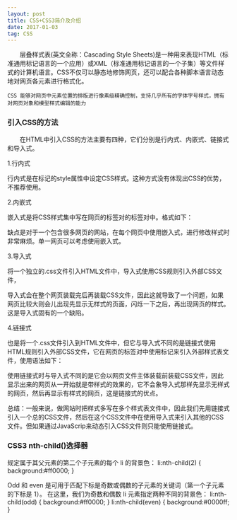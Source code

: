```yaml
---
layout: post
title: CSS+CSS3简介及介绍
date: 2017-01-03
tag: CSS
---
```


　　层叠样式表(英文全称：Cascading Style Sheets)是一种用来表现HTML（标准通用标记语言的一个应用）或XML（标准通用标记语言的一个子集）等文件样式的计算机语言。CSS不仅可以静态地修饰网页，还可以配合各种脚本语言动态地对网页各元素进行格式化。

    CSS 能够对网页中元素位置的排版进行像素级精确控制，支持几乎所有的字体字号样式，拥有对网页对象和模型样式编辑的能力

### 引入CSS的方法

　　在HTML中引入CSS的方法主要有四种，它们分别是行内式、内嵌式、链接式和导入式。


  1.行内式


  行内式是在标记的style属性中设定CSS样式。这种方式没有体现出CSS的优势，不推荐使用。


  2.内嵌式


  嵌入式是将CSS样式集中写在网页的<head></head>标签对的<style></style>标签对中。格式如下：

  <head>

  <style type="text/css">

  ...此处写CSS样式

  </style>

  </head>

  缺点是对于一个包含很多网页的网站，在每个网页中使用嵌入式，进行修改样式时非常麻烦。单一网页可以考虑使用嵌入式。


  3.导入式


  将一个独立的.css文件引入HTML文件中，导入式使用CSS规则引入外部CSS文件，<style>标记也是写在<head>标记中，使用的语法如下：

  <style type="text/css">

  @import"mystyle.css"; 此处要注意.css文件的路径

  </style>

  导入式会在整个网页装载完后再装载CSS文件，因此这就导致了一个问题，如果网页比较大则会儿出现先显示无样式的页面，闪烁一下之后，再出现网页的样式。这是导入式固有的一个缺陷。


  4.链接式


  也是将一个.css文件引入到HTML文件中，但它与导入式不同的是链接式使用HTML规则引入外部CSS文件，它在网页的<head></head>标签对中使用<link>标记来引入外部样式表文件，使用语法如下：

  <link href="mystyle.css" rel="stylesheet" type="text/css"/>

  使用链接式时与导入式不同的是它会以网页文件主体装载前装载CSS文件，因此显示出来的网页从一开始就是带样式的效果的，它不会象导入式那样先显示无样式的网页，然后再显示有样式的网页，这是链接式的优点。



  总结：一般来说，做网站时把样式多写在多个样式表文件中，因此我们先用链接式引入一个总的CSS文件，然后在这个CSS文件中在使用导入式来引入其他的CSS文件。但如果通过JavaScrip来动态引入CSS文件则只能使用链接式。
　　


### CSS3 nth-child()选择器
  规定属于其父元素的第二个子元素的每个 li 的背景色：
  li:nth-child(2)
  {
  background:#ff0000;
  }

  Odd 和 even 是可用于匹配下标是奇数或偶数的子元素的关键词（第一个子元素的下标是 1）。
  在这里，我们为奇数和偶数 li 元素指定两种不同的背景色：
  li:nth-child(odd)
  {
  background:#ff0000;
  }
  li:nth-child(even)
  {
  background:#0000ff;
  }



